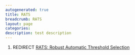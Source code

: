 ```yaml
---
autogenerated: true
title: RATS
breadcrumb: RATS
layout: page
categories: 
description: test description
---
```


1.  REDIRECT [RATS: Robust Automatic Threshold Selection](RATS__Robust_Automatic_Threshold_Selection )
